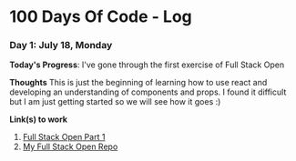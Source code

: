 # 100 Days Of Code - Log

### Day 1: July 18, Monday

**Today's Progress**: I've gone through the first exercise of Full Stack Open

**Thoughts** This is just the beginning of learning how to use react and developing an understanding of components and props. I found it difficult but I am just getting started so we will see how it goes :)

**Link(s) to work**
1. [Full Stack Open Part 1](https://fullstackopen.com/en/part1/introduction_to_react)
2. [My Full Stack Open Repo](https://github.com/jnatividad-design/FSO/tree/main/part1)
